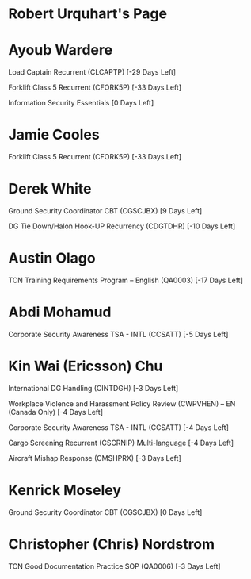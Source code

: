 # Robert Urquhart's Page




# Ayoub Wardere


Load Captain Recurrent (CLCAPTP) [-29 Days Left]

Forklift Class 5 Recurrent (CFORK5P) [-33 Days Left]

Information Security Essentials [0 Days Left]



# Jamie Cooles


Forklift Class 5 Recurrent (CFORK5P) [-33 Days Left]



# Derek White


Ground Security Coordinator CBT (CGSCJBX) [9 Days Left]

DG Tie Down/Halon Hook-UP Recurrency (CDGTDHR) [-10 Days Left]



# Austin Olago


TCN Training Requirements Program – English (QA0003) [-17 Days Left]



# Abdi Mohamud


Corporate Security Awareness TSA - INTL (CCSATT) [-5 Days Left]



# Kin Wai (Ericsson) Chu


International DG Handling (CINTDGH) [-3 Days Left]

Workplace Violence and Harassment Policy Review (CWPVHEN) – EN (Canada Only) [-4 Days Left]

Corporate Security Awareness TSA - INTL (CCSATT) [-4 Days Left]

Cargo Screening Recurrent (CSCRNIP) Multi-language [-4 Days Left]

Aircraft Mishap Response (CMSHPRX) [-3 Days Left]



# Kenrick Moseley


Ground Security Coordinator CBT (CGSCJBX) [0 Days Left]



# Christopher (Chris) Nordstrom


TCN Good Documentation Practice SOP (QA0006) [-3 Days Left]



